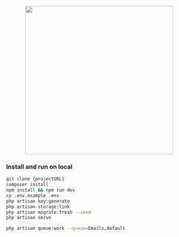 <p align="center"><a href="https://laravel.com" target="_blank"><img src="https://raw.githubusercontent.com/laravel/art/master/logo-lockup/5%20SVG/2%20CMYK/1%20Full%20Color/laravel-logolockup-cmyk-red.svg" width="400"></a></p>

### Install and run on local

```sh
git clone {projectURL}
composer install
npm install && npm run dev
cp .env.example .env
php artisan key:generate
php artisan storage:link
php artisan migrate:fresh --seed
php artisan serve

php artisan queue:work --queue=Emails,default
```
